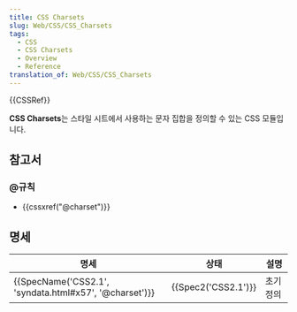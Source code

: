 ```yaml
---
title: CSS Charsets
slug: Web/CSS/CSS_Charsets
tags:
  - CSS
  - CSS Charsets
  - Overview
  - Reference
translation_of: Web/CSS/CSS_Charsets
---
```

{{CSSRef}}

**CSS Charsets**는 스타일 시트에서 사용하는 문자 집합을 정의할 수 있는 CSS 모듈입니다.

## 참고서

### @규칙

- {{cssxref("@charset")}}

## 명세

| 명세                                                                     | 상태                     | 설명      |
| ------------------------------------------------------------------------ | ------------------------ | --------- |
| {{SpecName('CSS2.1', 'syndata.html#x57', '@charset')}} | {{Spec2('CSS2.1')}} | 초기 정의 |

